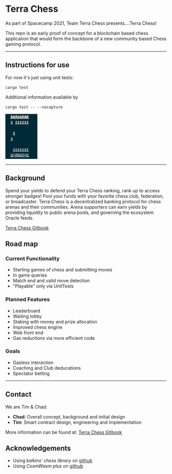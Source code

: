 # Terra Chess

As part of Spacecamp 2021, Team Terra Chess presents....Terra Chess!

This repo is an early proof of concept for a blockchain based chess application that would form the backbone of a new community based Chess gaming protocol. 

-------------------------------

## Instructions for use

For now it's just using unit tests:
```
cargo test
```

Additional information available by
```
cargo test -- --nocapture
```

![In Progress Game](chess_board.png)

----------------------------------------------

## Background

Spend your yields to defend your Terra Chess ranking, rank up to access stronger badges!
Pool your funds with your favorite chess club, federation, or broadcaster.
Terra Chess is a decentralized banking protocol for chess arenas and their communities. Arena supporters can earn yields by providing liquidity to public arena pools, and governing the ecosystem Oracle feeds. 

[Terra Chess Gitbook](https://11chadambrose.gitbook.io/terra-chess/) 

## Road map
### **Current Functionality**
* Starting games of chess and submitting moves
* In game queries
* Match end and valid move detection
* "Playable" only via UnitTests

### **Planned Features**
* Leaderboard 
* Waiting lobby
* Staking with money and prize allocation
* Improved chess engine
* Web front end
* Gas reductions via more efficient code

### **Goals**
* Gasless interaction
* Coaching and Club deducations
* Spectator betting 

----------------------------------------------

## Contact 

We are Tim & Chad:
 - **Chad**: Overall concept, background and initial design
 - **Tim**: Smart contract design, engineering and implementation

More information can be found at: [Terra Chess Gitbook](https://11chadambrose.gitbook.io/terra-chess/) 

## Acknowledgements
- Using *kalkins' chess library* on [github](https://github.com/kalkins/rust_chess) 
- Using *CosmWasm plus* on [github](https://github.com/CosmWasm/cw-plus)

